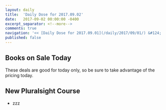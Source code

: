 ```yaml
---
layout: daily
title:  'Daily Dose for 2017.09.02'
date:   2017-09-02 00:00:00 -0400
excerpt_separator: <!--more-->
comments: true
navigation: '<< [Daily Dose for 2017.09.01](/daily/2017/09/01/) &#124; [Sep 2017](/daily/2017/09/) &#124; [2017](/daily/2017/) &#124; [Daily Dose for 2017.09.02](/daily/2017/09/02/) >>'
published: false
---
```

## Books on Sale Today ##
These deals are good for today only, so be sure to take advantage of the pricing today.

## New Pluralsight Course ## 
* zzz
